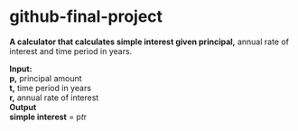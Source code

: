 # github-final-project


**A calculator that calculates simple interest given principal,** annual rate of interest and time period in years.<br>

**Input:**<br>
   **p,** principal amount<br>
   **t,** time period in years<br>
   **r,** annual rate of interest<br>
**Output**<br>
   **simple interest** = p*t*r
